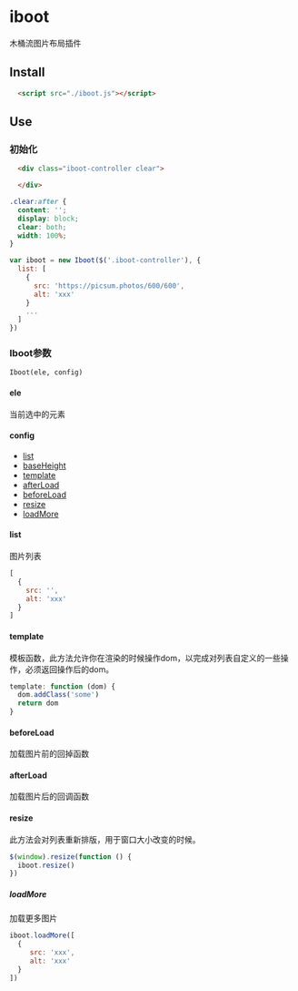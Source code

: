 # iboot
木桶流图片布局插件

## Install
```html
  <script src="./iboot.js"></script>
```

## Use
### 初始化
```html
  <div class="iboot-controller clear">

  </div>
```

```css
.clear:after {
  content: '';
  display: block;
  clear: both;
  width: 100%;
}
```

```js
var iboot = new Iboot($('.iboot-controller'), {
  list: [
    {
      src: 'https://picsum.photos/600/600',
      alt: 'xxx'
    }
    ...
  ]
})
```
### Iboot参数
`Iboot(ele, config)`

#### ele
当前选中的元素
#### config
* <a href="#list">list</a> 
* <a href="#baseheight">baseHeight</a>  
* <a href="#template">template</a>  
* <a href="#afterload">afterLoad</a>  
* <a href="#beforeload">beforeLoad</a>  
* <a href="#resize">resize</a>  
* <a href="#loadmore">loadMore</a>  

#### list
图片列表
```js
[
  {
    src: '',
    alt: 'xxx'
  }
]
```

#### template
模板函数，此方法允许你在渲染的时候操作dom，以完成对列表自定义的一些操作，必须返回操作后的dom。

```js
template: function (dom) {
  dom.addClass('some')
  return dom
}
```

#### beforeLoad
加载图片前的回掉函数

#### afterLoad
加载图片后的回调函数

#### resize
此方法会对列表重新排版，用于窗口大小改变的时候。
```js
$(window).resize(function () {
  iboot.resize()
})

```

##### loadMore
加载更多图片
```js
iboot.loadMore([
  {
     src: 'xxx',
     alt: 'xxx'
  }
])
```


